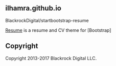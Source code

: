 ## ilhamra.github.io

BlackrockDigital/startbootstrap-resume


[Resume](https://startbootstrap.com/template-overviews/resume/) is a resume and CV theme for [Bootstrap]



## Copyright
Copyright 2013-2017 Blackrock Digital LLC.
